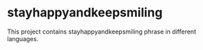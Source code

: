 # stayhappyandkeepsmiling
This project contains stayhappyandkeepsmiling phrase in different languages.

